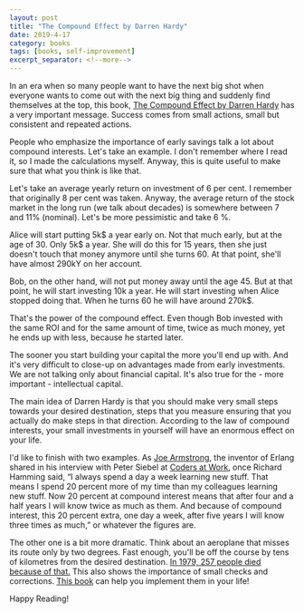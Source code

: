 ```yaml
---
layout: post
title: "The Compound Effect by Darren Hardy"
date: 2019-4-17
category: books
tags: [books, self-improvement]
excerpt_separator: <!--more-->
---
```

In an era when so many people want to have the next big shot when everyone wants to come out with the next big thing and suddenly find themselves at the top, this book, [The Compound Effect by Darren Hardy](https://amzn.to/2SkehqZ) has a very important message. Success comes from small actions, small but consistent and repeated actions.
<!--more-->

People who emphasize the importance of early savings talk a lot about compound interests. Let's take an example. I don't remember where I read it, so I made the calculations myself. Anyway, this is quite useful to make sure that what you think is like that.

Let's take an average yearly return on investment of 6 per cent. I remember that originally 8 per cent was taken. Anyway, the average return of the stock market in the long run (we talk about decades) is somewhere between 7 and 11% (nominal). Let's be more pessimistic and take 6 %.

Alice will start putting 5k$ a year early on. Not that much early, but at the age of 30. Only 5k$ a year. She will do this for 15 years, then she just doesn't touch that money anymore until she turns 60. At that point, she'll have almost 290kY on her account.

Bob, on the other hand, will not put money away until the age 45. But at that point, he will start investing 10k a year. He will start investing when Alice stopped doing that. When he turns 60 he will have around 270k$.

That's the power of the compound effect. Even though Bob invested with the same ROI and for the same amount of time, twice as much money, yet he ends up with less, because he started later.

The sooner you start building your capital the more you'll end up with. And it's very difficult to close-up on advantages made from early investments. We are not talking only about financial capital. It's also true for the - more important - intellectual capital.

The main idea of Darren Hardy is that you should make very small steps towards your desired destination, steps that you measure ensuring that you actually do make steps in that direction. According to the law of compound interests, your small investments in yourself will have an enormous effect on your life.

I'd like to finish with two examples. As [Joe Armstrong](http://sandordargo.com/blog/2017/11/03/coders-at-work-joe-armstrong), the inventor of Erlang shared in his interview with Peter Siebel at [Coders at Work](https://amzn.to/2InD1NV), once Richard Hamming said, “I always spend a day a week learning new stuff. That means I spend 20 percent more of my time than my colleagues learning new stuff. Now 20 percent at compound interest means that after four and a half years I will know twice as much as them. And because of compound interest, this 20 percent extra, one day a week, after five years I will know three times as much,” or whatever the figures are. 

The other one is a bit more dramatic. Think about an aeroplane that misses its route only by two degrees. Fast enough, you'll be off the course by tens of kilometres from the desired destination. [In 1979, 257 people died because of that.](https://en.wikipedia.org/wiki/Air_New_Zealand_Flight_901) This also shows the importance of small checks and corrections. [This book](https://amzn.to/2SkehqZ) can help you implement them in your life!

Happy Reading!